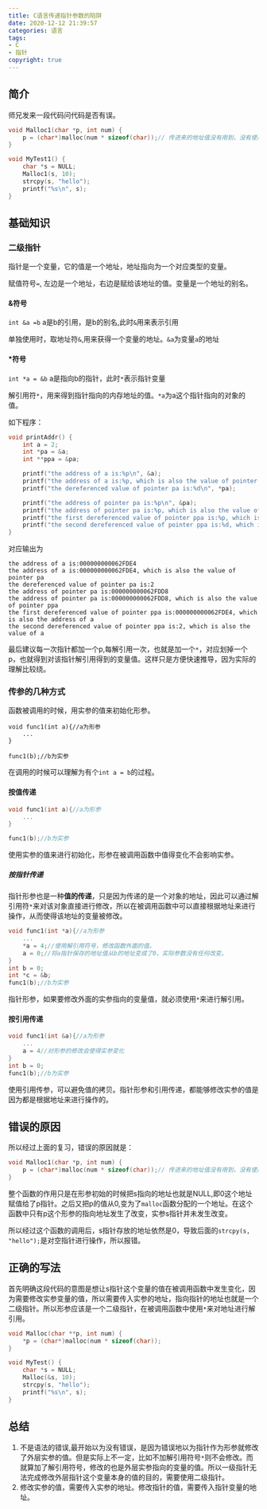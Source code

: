 ```yaml
---
title: C语言传递指针参数的陷阱
date: 2020-12-12 21:39:57
categories: 语言
tags:
- C
- 指针
copyright: true
---
```


## 简介

师兄发来一段代码问代码是否有误。

```c
void Malloc1(char *p, int num) {
	p = (char*)malloc(num * sizeof(char));// 传进来的地址值没有用到，没有使用解引用。
}

void MyTest1() {
	char *s = NULL;
	Malloc1(s, 10);
	strcpy(s, "hello");
	printf("%s\n", s);
}
```

## 基础知识

### 二级指针

指针是一个变量，它的值是一个地址，地址指向为一个对应类型的变量。

赋值符号`=`, 左边是一个地址，右边是赋给该地址的值。变量是一个地址的别名。

#### &符号

`int &a =b` a是b的引用，是b的别名,此时`&`用来表示引用

单独使用时，取地址符`&`,用来获得一个变量的地址。`&a`为变量`a`的地址

#### *符号

`int *a = &b` a是指向b的指针，此时`*`表示指针变量

解引用符`*`，用来得到指针指向的内存地址的值。`*a`为a这个指针指向的对象的值。

如下程序：

```c
void printAddr() {
	int a = 2;
	int *pa = &a;
	int **ppa = &pa;

	printf("the address of a is:%p\n", &a);
	printf("the address of a is:%p, which is also the value of pointer pa\n", pa);
	printf("the dereferenced value of pointer pa is:%d\n", *pa);

	printf("the address of pointer pa is:%p\n", &pa);
	printf("the address of pointer pa is:%p, which is also the value of pointer ppa\n", ppa);
	printf("the first dereferenced value of pointer ppa is:%p, which is also the address of a\n", *ppa);
	printf("the second dereferenced value of pointer ppa is:%d, which is also the value of a\n", **ppa);
}
```

对应输出为

```
the address of a is:000000000062FDE4
the address of a is:000000000062FDE4, which is also the value of pointer pa
the dereferenced value of pointer pa is:2
the address of pointer pa is:000000000062FDD8
the address of pointer pa is:000000000062FDD8, which is also the value of pointer ppa
the first dereferenced value of pointer ppa is:000000000062FDE4, which is also the address of a
the second dereferenced value of pointer ppa is:2, which is also the value of a
```

最后建议每一次指针都加一个p,每解引用一次，也就是加一个`*`，对应划掉一个p，也就得到对该指针解引用得到的变量值。这样只是方便快速推导，因为实际的理解比较绕。

### 传参的几种方式

函数被调用的时候，用实参的值来初始化形参。

```
void func1(int a){//a为形参
	...
}

func1(b);//b为实参
```

在调用的时候可以理解为有个`int a = b`的过程。

#### 按值传递

```c
void func1(int a){//a为形参
	...
}

func1(b);//b为实参
```

使用实参的值来进行初始化，形参在被调用函数中值得变化不会影响实参。

##### 按指针传递

指针形参也是一种**值的传递**，只是因为传递的是一个对象的地址，因此可以通过解引用符`*`来对该对象直接进行修改，所以在被调用函数中可以直接根据地址来进行操作，从而使得该地址的变量被修改。

```c
void func1(int *a){//a为形参
	...
	*a = 4;//使用解引用符号，修改函数外面的值。
    a = 0;//将a指针保存的地址值从b的地址变成了0，实际参数没有任何改变。
}
int b = 0;
int *c = &b;
func1(b);//b为实参
```

指针形参，如果要修改外面的实参指向的变量值，就必须使用`*`来进行解引用。

#### 按引用传递

```c
void func1(int &a){//a为形参
	...
	a = 4//对形参的修改会使得实参变化
}
int b = 0;
func1(b);//b为实参
```

使用引用传参，可以避免值的拷贝。指针形参和引用传递，都能够修改实参的值是因为都是根据地址来进行操作的。

## 错误的原因

所以经过上面的复习，错误的原因就是：

```c
void Malloc1(char *p, int num) {
	p = (char*)malloc(num * sizeof(char));// 传进来的地址值没有用到，没有使用解引用。
}
```

整个函数的作用只是在形参初始的时候把s指向的地址也就是NULL,即0这个地址赋值给了p指针。之后又把p的值从0,变为了`malloc`函数分配的一个地址。在这个函数中只有p这个形参的指向地址发生了改变，实参s指针并未发生改变。

所以经过这个函数的调用后，s指针存放的地址依然是0，导致后面的`strcpy(s, "hello");`是对空指针进行操作，所以报错。

## 正确的写法

首先明确这段代码的意图是想让s指针这个变量的值在被调用函数中发生变化，因为需要修改实参变量的值，所以需要传入实参的地址，指向指针的地址也就是一个二级指针。所以形参应该是一个二级指针，在被调用函数中使用`*`来对地址进行解引用。

```cc
void Malloc(char **p, int num) {
	*p = (char*)malloc(num * sizeof(char));
}

void MyTest() {
	char *s = NULL;
	Malloc(&s, 10);
	strcpy(s, "hello");
	printf("%s\n", s);
}
```

## 总结

1. 不是语法的错误,最开始以为没有错误，是因为错误地以为指针作为形参就修改了外层实参的值。但是实际上不一定，比如不加解引用符号`*`则不会修改。而就算加了解引用符号，修改的也是外层实参指向的变量的值。所以一级指针无法完成修改外层指针这个变量本身的值的目的，需要使用二级指针。
2. 修改实参的值，需要传入实参的地址。修改指针的值，需要传入指针变量的地址。